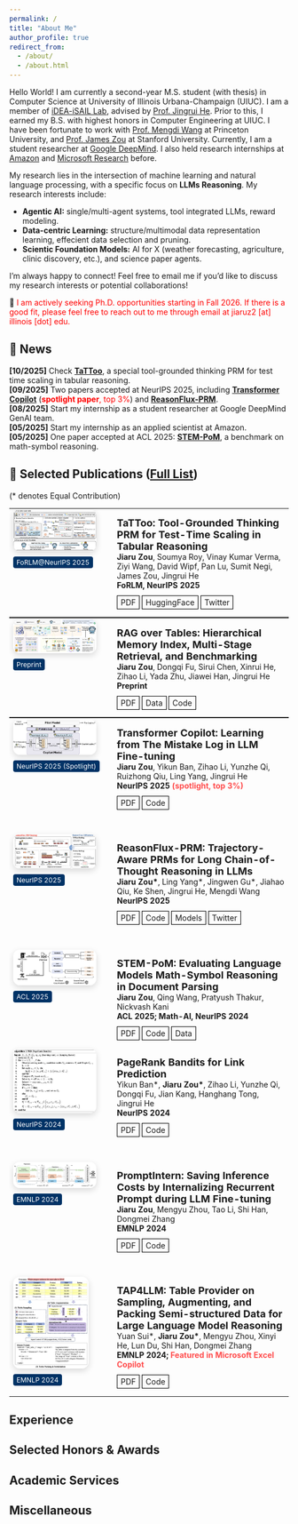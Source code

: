```yaml
---
permalink: /
title: "About Me"
author_profile: true
redirect_from: 
  - /about/
  - /about.html
---
```

Hello World!
I am currently a second-year M.S. student (with thesis) in Computer Science at University of Illinois Urbana-Champaign (UIUC). I am a member of [iDEA-iSAIL Lab](https://www.idea-isail.com/index.html), advised by [Prof. Jingrui He](https://www.hejingrui.org/). Prior to this, I earned my B.S. with highest honors in Computer Engineering at UIUC. I have been fortunate to work with [Prof. Mengdi Wang](https://mwang.princeton.edu/) at Princeton University, and [Prof. James Zou](https://www.james-zou.com/) at Stanford University. Currently, I am a student researcher at [Google DeepMind](https://deepmind.google/). I also held research internships at [Amazon](https://www.amazon.science/) and [Microsoft Research](https://www.microsoft.com/en-us/research/) before.  

My research lies in the intersection of machine learning and natural language processing, with a specific focus on **LLMs Reasoning**. My research interests include:
- **Agentic AI:** single/multi-agent systems, tool integrated LLMs, reward modeling.
- **Data-centric Learning:** structure/multimodal data representation learning, effecient data selection and pruning.
- **Scientic Foundation Models:** AI for X (weather forecasting, agriculture, clinic discovery, etc.), and science paper agents.

I’m always happy to connect! Feel free to email me if you’d like to discuss my research interests or potential collaborations!

📌 <span style="color:red">I am actively seeking Ph.D. opportunities starting in Fall 2026. If there is a good fit, please feel free to reach out to me through email at jiaruz2 [at] illinois [dot] edu.</span>


## 📢 News

**[10/2025]** Check [**TaTToo**](https://arxiv.org/abs/2510.06217), a special tool-grounded thinking PRM for test time scaling in tabular reasoning.\
**[09/2025]** Two papers accepted at NeurIPS 2025, including [**Transformer Copilot**](https://arxiv.org/abs/2505.16270) (<span style="color:red">**spotlight paper**, top 3%</span>) and [**ReasonFlux-PRM**](https://arxiv.org/abs/2506.18896).\
**[08/2025]** Start my internship as a student researcher at Google DeepMind GenAI team.\
**[05/2025]** Start my internship as an applied scientist at Amazon.\
**[05/2025]** One paper accepted at ACL 2025: [**STEM-PoM**](https://arxiv.org/abs/2411.00387), a benchmark on math-symbol reasoning.

## 📄 Selected Publications ([Full List](https://scholar.google.com/citations?user=GzLTey4AAAAJ&hl=en))
(* denotes Equal Contribution)


<table style="border-collapse:collapse; border:none; margin:0; padding:0;">
<tr>
<td width="160" style="border:none; vertical-align:top;">
  <img src="images/papers/tattoo.png" width="150" 
       style="border-radius:12px; box-shadow:0 4px 12px rgba(0,0,0,0.15);"/>
  <div style="margin-top:8px;">
    <span style="background:#003366; color:white; padding:3px 6px; border-radius:4px; font-size:12px;">
      FoRLM@NeurIPS 2025
    </span>
  </div>
</td>
<td style="border:none; padding-left:20px; vertical-align:top;">
  <p>
    <a href="https://arxiv.org/abs/2510.06217" 
       style="font-size:18px; font-weight:bold; color:inherit; text-decoration:none;">
      TaTToo: Tool-Grounded Thinking PRM for Test-Time Scaling in Tabular Reasoning
    </a><br/>
    <strong>Jiaru Zou</strong>, Soumya Roy, Vinay Kumar Verma, Ziyi Wang, David Wipf, Pan Lu, 
    Sumit Negi, James Zou, Jingrui He<br/>
    <strong>FoRLM, NeurIPS 2025</strong>
  </p>
  <p>
    <a href="https://arxiv.org/pdf/2510.06217" 
       style="border:1px solid black; padding:3px 6px; text-decoration:none;">PDF</a>
    <a href="https://huggingface.co/papers/2510.06217" 
       style="border:1px solid black; padding:3px 6px; text-decoration:none;">HuggingFace</a>
    <a href="https://x.com/Jiaru_Zou/status/1976122872671207676" 
       style="border:1px solid black; padding:3px 6px; text-decoration:none;">Twitter</a>
  </p>
</td>
</tr>
</table>

<table style="border-collapse:collapse; border:none; margin:0; padding:0;">
<tr>
<td width="160" style="border:none; vertical-align:top;">
  <img src="images/papers/rag_over_table.png" width="150" 
       style="border-radius:12px; box-shadow:0 4px 12px rgba(0,0,0,0.15);"/>
  <div style="margin-top:8px;">
    <span style="background:#003366; color:white; padding:3px 6px; border-radius:4px; font-size:12px;">
      Preprint
    </span>
  </div>
</td>
<td style="border:none; padding-left:20px; vertical-align:top;">
  <p>
    <a href="https://arxiv.org/abs/2510.06217" 
       style="font-size:18px; font-weight:bold; color:inherit; text-decoration:none;">
      RAG over Tables: Hierarchical Memory Index, Multi-Stage Retrieval, and Benchmarking
    </a><br/>
    <strong>Jiaru Zou</strong>, Dongqi Fu, Sirui Chen, Xinrui He, Zihao Li, Yada Zhu, Jiawei Han, Jingrui He<br/>
    <strong>Preprint</strong>
  </p>
  <p>
    <a href="https://arxiv.org/abs/2504.01346v4" 
       style="border:1px solid black; padding:3px 6px; text-decoration:none;">PDF</a>
    <a href="https://huggingface.co/collections/jiaruz2/multitableqa-68dc8d850ea7e168f47cecd8" 
       style="border:1px solid black; padding:3px 6px; text-decoration:none;">Data</a>
    <a href="https://github.com/jiaruzouu/T-RAG" 
       style="border:1px solid black; padding:3px 6px; text-decoration:none;">Code</a>
  </p>
</td>
</tr>
</table>

<table style="border-collapse:collapse; border:none; margin:0; padding:0;">
<tr>
<td width="160" style="border:none; vertical-align:top;">
  <img src="images/papers/copilot.png" width="150"
       style="border-radius:12px; box-shadow:0 4px 12px rgba(0,0,0,0.15);"/>
  <div style="margin-top:8px;">
    <span style="background:#003366; color:white; padding:3px 6px; border-radius:4px; font-size:12px;">
      NeurIPS 2025 (Spotlight)
    </span>
  </div>
</td>
<td style="border:none; padding-left:20px; vertical-align:top;">
  <p>
    <a href="https://arxiv.org/abs/2505.16270"
       style="font-size:18px; font-weight:bold; color:inherit; text-decoration:none;">
      Transformer Copilot: Learning from The Mistake Log in LLM Fine-tuning
    </a><br/>
    <strong>Jiaru Zou</strong>, Yikun Ban, Zihao Li, Yunzhe Qi, Ruizhong Qiu, Ling Yang, Jingrui He<br/>
    <strong>NeurIPS 2025 <span style="color:#FF4C4C;">(spotlight, top 3%)</span></strong>
  </p>
  <p>
    <a href="https://arxiv.org/pdf/2505.16270"
       style="border:1px solid black; padding:3px 6px; text-decoration:none;">PDF</a>
    <a href="https://github.com/jiaruzouu/TransformerCopilot"
       style="border:1px solid black; padding:3px 6px; text-decoration:none;">Code</a>
  </p>
</td>
</tr>

<tr><td colspan="2" style="height:24px;"></td></tr>

<tr>
<td width="160" style="border:none; vertical-align:top;">
  <img src="images/papers/reasonflux-prm.png" width="150"
       style="border-radius:12px; box-shadow:0 4px 12px rgba(0,0,0,0.15);"/>
  <div style="margin-top:8px;">
    <span style="background:#003366; color:white; padding:3px 6px; border-radius:4px; font-size:12px;">
      NeurIPS 2025
    </span>
  </div>
</td>
<td style="border:none; padding-left:20px; vertical-align:top;">
  <p>
    <a href="https://arxiv.org/abs/2506.18896"
       style="font-size:18px; font-weight:bold; color:inherit; text-decoration:none;">
      ReasonFlux-PRM: Trajectory-Aware PRMs for Long Chain-of-Thought Reasoning in LLMs
    </a><br/>
    <strong>Jiaru Zou*</strong>, Ling Yang*, Jingwen Gu*, Jiahao Qiu, Ke Shen, Jingrui He, Mengdi Wang<br/>
    <strong>NeurIPS 2025</strong>
  </p>
  <p>
    <a href="https://arxiv.org/pdf/2506.18896"
       style="border:1px solid black; padding:3px 6px; text-decoration:none;">PDF</a>
    <a href="https://github.com/Gen-Verse/ReasonFlux"
       style="border:1px solid black; padding:3px 6px; text-decoration:none;">Code</a>
    <a href="https://huggingface.co/collections/Gen-Verse/reasonflux-prm-68463c73cf1c6a0ec6fafeb5"
       style="border:1px solid black; padding:3px 6px; text-decoration:none;">Models</a>
    <a href="https://x.com/_akhaliq/status/1937345023005048925"
       style="border:1px solid black; padding:3px 6px; text-decoration:none;">Twitter</a>
  </p>
</td>
</tr>

<tr><td colspan="2" style="height:24px;"></td></tr>

<tr>
<td width="160" style="border:none; vertical-align:top;">
  <img src="images/papers/stem-pom.png" width="150"
       style="border-radius:12px; box-shadow:0 4px 12px rgba(0,0,0,0.15);"/>
  <div style="margin-top:8px;">
    <span style="background:#003366; color:white; padding:3px 6px; border-radius:4px; font-size:12px;">
      ACL 2025
    </span>
  </div>
</td>
<td style="border:none; padding-left:20px; vertical-align:top;">
  <p>
    <a href="https://arxiv.org/abs/2411.00387"
       style="font-size:18px; font-weight:bold; color:inherit; text-decoration:none;">
      STEM-PoM: Evaluating Language Models Math-Symbol Reasoning in Document Parsing
    </a><br/>
    <strong>Jiaru Zou</strong>, Qing Wang, Pratyush Thakur, Nickvash Kani<br/>
    <strong>ACL 2025; Math-AI, NeurIPS 2024</strong>
  </p>
  <p>
    <a href="https://arxiv.org/pdf/2411.00387"
       style="border:1px solid black; padding:3px 6px; text-decoration:none;">PDF</a>
    <a href="https://github.com/jiaruzouu/STEM-PoM"
       style="border:1px solid black; padding:3px 6px; text-decoration:none;">Code</a>
    <a href="https://github.com/jiaruzouu/STEM-PoM"
       style="border:1px solid black; padding:3px 6px; text-decoration:none;">Data</a>
  </p>
</td>
</tr>

<tr>
<td width="160" style="border:none; vertical-align:top;">
  <img src="images/papers/prb.png" width="150"
       style="border-radius:12px; box-shadow:0 4px 12px rgba(0,0,0,0.15);"/>
  <div style="margin-top:8px;">
    <span style="background:#003366; color:white; padding:3px 6px; border-radius:4px; font-size:12px;">
      NeurIPS 2024
    </span>
  </div>
</td>
<td style="border:none; padding-left:20px; vertical-align:top;">
  <p>
    <a href="https://openreview.net/forum?id=VSz9na5Jtl&noteId=haaAwoAULA"
       style="font-size:18px; font-weight:bold; color:inherit; text-decoration:none;">
      PageRank Bandits for Link Prediction
    </a><br/>
    Yikun Ban*, <strong>Jiaru Zou*</strong>, Zihao Li, Yunzhe Qi, Dongqi Fu, Jian Kang, Hanghang Tong, Jingrui He<br/>
    <strong>NeurIPS 2024</strong>
  </p>
  <p>
    <a href="https://openreview.net/pdf?id=VSz9na5Jtl"
       style="border:1px solid black; padding:3px 6px; text-decoration:none;">PDF</a>
    <a href="https://github.com/jiaruzouu/PRB"
       style="border:1px solid black; padding:3px 6px; text-decoration:none;">Code</a>
  </p>
</td>
</tr>

<tr><td colspan="2" style="height:24px;"></td></tr>

<tr>
<td width="160" style="border:none; vertical-align:top;">
  <img src="images/papers/promptintern.png" width="150"
       style="border-radius:12px; box-shadow:0 4px 12px rgba(0,0,0,0.15);"/>
  <div style="margin-top:8px;">
    <span style="background:#003366; color:white; padding:3px 6px; border-radius:4px; font-size:12px;">
      EMNLP 2024
    </span>
  </div>
</td>
<td style="border:none; padding-left:20px; vertical-align:top;">
  <p>
    <a href="https://arxiv.org/abs/2407.02211"
       style="font-size:18px; font-weight:bold; color:inherit; text-decoration:none;">
      PromptIntern: Saving Inference Costs by Internalizing Recurrent Prompt during LLM Fine-tuning
    </a><br/>
    <strong>Jiaru Zou</strong>, Mengyu Zhou, Tao Li, Shi Han, Dongmei Zhang<br/>
    <strong>EMNLP 2024</strong>
  </p>
  <p>
    <a href="https://arxiv.org/pdf/2407.02211"
       style="border:1px solid black; padding:3px 6px; text-decoration:none;">PDF</a>
    <a href="https://github.com/microsoft/PromptIntern"
       style="border:1px solid black; padding:3px 6px; text-decoration:none;">Code</a>
  </p>
</td>
</tr>

<tr><td colspan="2" style="height:24px;"></td></tr>

<tr>
<td width="160" style="border:none; vertical-align:top;">
  <img src="images/papers/tap4llm.png" width="136"
       style="border-radius:12px; box-shadow:0 4px 12px rgba(0,0,0,0.15);"/>
  <div style="margin-top:8px;">
    <span style="background:#003366; color:white; padding:3px 6px; border-radius:4px; font-size:12px;">
      EMNLP 2024
    </span>
  </div>
</td>
<td style="border:none; padding-left:20px; vertical-align:top;">
  <p>
    <a href="https://arxiv.org/abs/2312.09039"
       style="font-size:18px; font-weight:bold; color:inherit; text-decoration:none;">
      TAP4LLM: Table Provider on Sampling, Augmenting, and Packing Semi-structured Data for Large Language Model Reasoning
    </a><br/>
    Yuan Sui*, <strong>Jiaru Zou*</strong>, Mengyu Zhou, Xinyi He, Lun Du, Shi Han, Dongmei Zhang<br/>
      <strong>
        EMNLP 2024;
        <span style="color:#FF4C4C;">
          Featured in 
          <a href="https://www.microsoft.com/en-us/microsoft-365/copilot/try-copilot-chat?ccac=copilotchat&ef_id=_k_Cj0KCQjwgKjHBhChARIsAPJR3xdO56awHpRnTMoSDnW0sCOeTawVcY3uODYt7rpsdyYCq5mjAFOurWEaAoJ-EALw_wcB_k_&OCID=AIDcmmhexn0fwe_SEM__k_Cj0KCQjwgKjHBhChARIsAPJR3xdO56awHpRnTMoSDnW0sCOeTawVcY3uODYt7rpsdyYCq5mjAFOurWEaAoJ-EALw_wcB_k_&gad_source=1&gad_campaignid=22353285968&gbraid=0AAAAADcJh_v7YsYOXtUgWuGXSxB6hjMC6&gclid=Cj0KCQjwgKjHBhChARIsAPJR3xdO56awHpRnTMoSDnW0sCOeTawVcY3uODYt7rpsdyYCq5mjAFOurWEaAoJ-EALw_wcB"
            style="color:#FF4C4C; text-decoration:none; font-weight:bold;">
            Microsoft Excel Copilot
          </a>
        </span>
    </strong>
  </p>
  <p>
    <a href="https://arxiv.org/pdf/2312.09039"
       style="border:1px solid black; padding:3px 6px; text-decoration:none;">PDF</a>
    <a href="https://github.com/microsoft/TableProvider/tree/main"
       style="border:1px solid black; padding:3px 6px; text-decoration:none;">Code</a>
  </p>
</td>
</tr>
</table>

## Experience

## Selected Honors & Awards

## Academic Services

## Miscellaneous